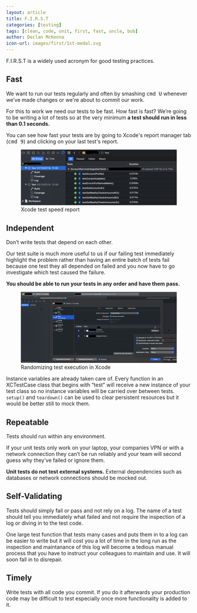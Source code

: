 ```yaml
---
layout: article
title: F.I.R.S.T
categories: [testing]
tags: [clean, code, unit, first, fast, uncle, bob]
author: Declan McKenna
icon-url: images/first/1st-medal.svg
---
```


F.I.R.S.T is a widely used acronym for good testing practices.

## Fast
We want to run our tests regularly and often by smashing <kbd>cmd U</kbd> whenever we’ve made changes or we're about to commit our work.

For this to work we need our tests to be fast.
How fast is fast? We’re going to be writing a lot of tests so at the very minimum **a test should run in less than 0.1 seconds.**

You can see how fast your tests are by going to Xcode's report manager tab (<kbd>cmd 9</kbd>) and clicking on your last test's report.

<figure>
  <img src="/images/first/xcode-test-report.png" alt="Xcode test report screenshot">
  <figcaption>Xcode test speed report</figcaption>
</figure>

## Independent
Don’t write tests that depend on each other.

Our test suite is much more useful to us if our failing test immediately highlight the problem rather than having an entire batch of tests fail because one test they all depended on failed and you now have to go investigate which test caused the failure.

**You should be able to run your tests in any order and have them pass.**
<figure>
  <img src="/images/first/xcode-randomization.png" alt="Xcode randomization screenshot">
  <figcaption>Randomizing test execution in Xcode</figcaption>
</figure>

Instance variables are already taken care of. Every function in an XCTestCase class that begins with “test” will receive a new instance of your test class so no instance variables will be carried over between tests. `setup()` and `teardown()` can be used to clear persistent resources but it would be better still to mock them.

## Repeatable
Tests should run within any environment.

If your unit tests only work on your laptop, your companies VPN or with a
network connection they can’t be run reliably and your team will second guess why they’ve failed or ignore them.

**Unit tests do not test external systems.** External dependencies such as databases or network connections should be mocked out.

## Self-Validating
Tests should simply fail or pass and not rely on a log. The name of a test should tell you immediately what failed and not require the inspection of a log or diving in to the test code.

One large test function that tests many cases and puts them in to a log can be easier to write but it will cost you a lot of time in the long run as the inspection and maintanance of this log will become a tedious manual process that you have to instruct your colleagues to maintain and use. It will soon fall in to disrepair.

## Timely
Write tests with all code you commit.
If you do it afterwards your production code may be difficult to test especially once more functionality is added to it.
